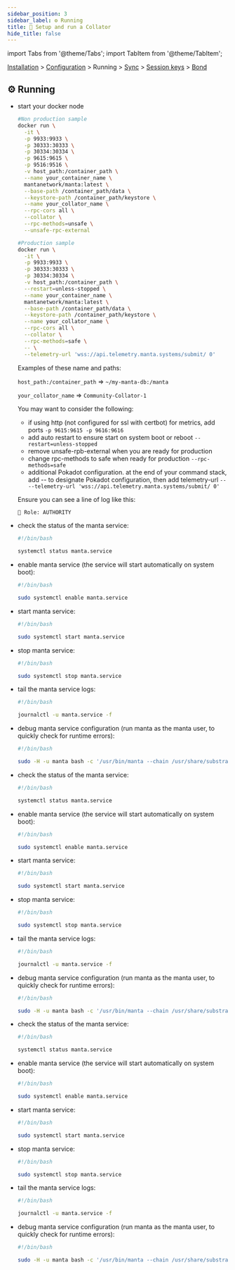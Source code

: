 ```yaml
---
sidebar_position: 3
sidebar_label: ⚙️ Running
title: 🚄 Setup and run a Collator
hide_title: false
---
```


import Tabs from '@theme/Tabs';
import TabItem from '@theme/TabItem';

[Installation](installation) > [Configuration](configuration) > Running > [Sync](sync) > [Session keys](keys) > [Bond](bond)

## ⚙️ Running

<Tabs groupId="os">
<TabItem value="docker" label="docker">

- start your docker node

  ```bash
  #Non production sample
  docker run \
    -it \
    -p 9933:9933 \
    -p 30333:30333 \
    -p 30334:30334 \
    -p 9615:9615 \
    -p 9516:9516 \
    -v host_path:/container_path \
    --name your_container_name \
    mantanetwork/manta:latest \
    --base-path /container_path/data \
    --keystore-path /container_path/keystore \
    --name your_collator_name \
    --rpc-cors all \
    --collator \
    --rpc-methods=unsafe \
    --unsafe-rpc-external

  #Production sample
  docker run \
    -it \
    -p 9933:9933 \
    -p 30333:30333 \
    -p 30334:30334 \
    -v host_path:/container_path \
    --restart=unless-stopped \
    --name your_container_name \
    mantanetwork/manta:latest \
    --base-path /container_path/data \
    --keystore-path /container_path/keystore \
    --name your_collator_name \
    --rpc-cors all \
    --collator \
    --rpc-methods=safe \
    -- \
    --telemetry-url 'wss://api.telemetry.manta.systems/submit/ 0'
  ```

  Examples of these name and paths:

  `host_path:/container_path` => `~/my-manta-db:/manta`

  `your_collator_name` => `Community-Collator-1`

  You may want to consider the following:
  - if using http (not configured for ssl with certbot) for metrics, add ports
  `-p 9615:9615 -p 9616:9616`
  - add auto restart to ensure start on system boot or reboot
  `--restart=unless-stopped`
  - remove unsafe-rpb-external when you are ready for production
  - change rpc-methods to safe when ready for production
  `--rpc-methods=safe`
  - additional Pokadot configuration. at the end of your command stack, add -- to designate Pokadot configuration, then add telemetry-url
  `-- --telemetry-url 'wss://api.telemetry.manta.systems/submit/ 0'`

  Ensure you can see a line of log like this:

  ```bash
  👤 Role: AUTHORITY
  ```

</TabItem>
<TabItem value="fedora" label="fedora">

- check the status of the manta service:

  ```bash
  #!/bin/bash

  systemctl status manta.service
  ```

- enable manta service (the service will start automatically on system boot):

  ```bash
  #!/bin/bash

  sudo systemctl enable manta.service
  ```

- start manta service:

  ```bash
  #!/bin/bash

  sudo systemctl start manta.service
  ```

- stop manta service:

  ```bash
  #!/bin/bash

  sudo systemctl stop manta.service
  ```

- tail the manta service logs:

  ```bash
  #!/bin/bash

  journalctl -u manta.service -f
  ```

- debug manta service configuration (run manta as the manta user, to quickly check for runtime errors):

  ```bash
  #!/bin/bash

  sudo -H -u manta bash -c '/usr/bin/manta --chain /usr/share/substrate/manta.json --base-path /var/lib/substrate --port 31333 --ws-port 9144 --ws-max-connections 100 --rpc-port 9133 --rpc-cors all --rpc-methods safe --state-cache-size 0 --bootnodes /dns/a1.manta.systems/tcp/30333/p2p/12D3KooWCpnkG834s9ETesFTWtGqRDjs6Te1UCXHib3iD8GEmXLU /dns/a4.manta.systems/tcp/30333/p2p/12D3KooWN9Zud842idiiUypJF9nzQfNrSsuWQRdtRA8D6sqsPXMb /dns/a5.manta.systems/tcp/30333/p2p/12D3KooWM6Txo8orkxGsSTPByzzWhtTSfdFi2u9KJtd9eWCkry3k /dns/a7.manta.systems/tcp/30333/p2p/12D3KooWFKMcE12XRLZfktX3crfkZyyBetpHsffDjPopYVhQLXwP /dns/c1.manta.systems/tcp/30333/p2p/12D3KooWSNwD7tJkqKGdMfCVTJbbzrGFTGbXoeMFZCTwEytpFCM4 -- --chain /usr/share/substrate/polkadot.json'
  ```

</TabItem>
<TabItem value="ubuntu" label="ubuntu">

- check the status of the manta service:

  ```bash
  #!/bin/bash

  systemctl status manta.service
  ```

- enable manta service (the service will start automatically on system boot):

  ```bash
  #!/bin/bash

  sudo systemctl enable manta.service
  ```

- start manta service:

  ```bash
  #!/bin/bash

  sudo systemctl start manta.service
  ```

- stop manta service:

  ```bash
  #!/bin/bash

  sudo systemctl stop manta.service
  ```

- tail the manta service logs:

  ```bash
  #!/bin/bash

  journalctl -u manta.service -f
  ```

- debug manta service configuration (run manta as the manta user, to quickly check for runtime errors):

  ```bash
  #!/bin/bash

  sudo -H -u manta bash -c '/usr/bin/manta --chain /usr/share/substrate/manta.json --base-path /var/lib/substrate --port 31333 --ws-port 9144 --ws-max-connections 100 --rpc-port 9133 --rpc-cors all --rpc-methods safe --state-cache-size 0 --bootnodes /dns/a1.manta.systems/tcp/30333/p2p/12D3KooWCpnkG834s9ETesFTWtGqRDjs6Te1UCXHib3iD8GEmXLU /dns/a4.manta.systems/tcp/30333/p2p/12D3KooWN9Zud842idiiUypJF9nzQfNrSsuWQRdtRA8D6sqsPXMb /dns/a5.manta.systems/tcp/30333/p2p/12D3KooWM6Txo8orkxGsSTPByzzWhtTSfdFi2u9KJtd9eWCkry3k /dns/a7.manta.systems/tcp/30333/p2p/12D3KooWFKMcE12XRLZfktX3crfkZyyBetpHsffDjPopYVhQLXwP /dns/c1.manta.systems/tcp/30333/p2p/12D3KooWSNwD7tJkqKGdMfCVTJbbzrGFTGbXoeMFZCTwEytpFCM4 -- --chain /usr/share/substrate/polkadot.json'
  ```

</TabItem>
<TabItem value="linux" label="other linux">

- check the status of the manta service:

  ```bash
  #!/bin/bash

  systemctl status manta.service
  ```

- enable manta service (the service will start automatically on system boot):

  ```bash
  #!/bin/bash

  sudo systemctl enable manta.service
  ```

- start manta service:

  ```bash
  #!/bin/bash

  sudo systemctl start manta.service
  ```

- stop manta service:

  ```bash
  #!/bin/bash

  sudo systemctl stop manta.service
  ```

- tail the manta service logs:

  ```bash
  #!/bin/bash

  journalctl -u manta.service -f
  ```

- debug manta service configuration (run manta as the manta user, to quickly check for runtime errors):

  ```bash
  #!/bin/bash

  sudo -H -u manta bash -c '/usr/bin/manta --chain /usr/share/substrate/manta.json --base-path /var/lib/substrate --port 31333 --ws-port 9144 --ws-max-connections 100 --rpc-port 9133 --rpc-cors all --rpc-methods safe --state-cache-size 0 --bootnodes /dns/a1.manta.systems/tcp/30333/p2p/12D3KooWCpnkG834s9ETesFTWtGqRDjs6Te1UCXHib3iD8GEmXLU /dns/a4.manta.systems/tcp/30333/p2p/12D3KooWN9Zud842idiiUypJF9nzQfNrSsuWQRdtRA8D6sqsPXMb /dns/a5.manta.systems/tcp/30333/p2p/12D3KooWM6Txo8orkxGsSTPByzzWhtTSfdFi2u9KJtd9eWCkry3k /dns/a7.manta.systems/tcp/30333/p2p/12D3KooWFKMcE12XRLZfktX3crfkZyyBetpHsffDjPopYVhQLXwP /dns/c1.manta.systems/tcp/30333/p2p/12D3KooWSNwD7tJkqKGdMfCVTJbbzrGFTGbXoeMFZCTwEytpFCM4 -- --chain /usr/share/substrate/polkadot.json'
  ```

</TabItem>
</Tabs>
